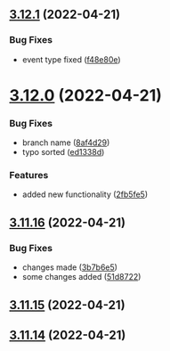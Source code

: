 ## [3.12.1](https://github.com/drey0143143/test-change-log/compare/v3.12.0...v3.12.1) (2022-04-21)


### Bug Fixes

* event type fixed ([f48e80e](https://github.com/drey0143143/test-change-log/commit/f48e80e9c9adf9085a3a454e61adb448b2d3c926))



# [3.12.0](https://github.com/drey0143143/test-change-log/compare/v3.11.16...v3.12.0) (2022-04-21)


### Bug Fixes

* branch name ([8af4d29](https://github.com/drey0143143/test-change-log/commit/8af4d295aeed3b59e33837a74c8dbcc9239176ef))
* typo sorted ([ed1338d](https://github.com/drey0143143/test-change-log/commit/ed1338d2e67252c5768a1927211ae5cb16fe4cd1))


### Features

* added new functionality ([2fb5fe5](https://github.com/drey0143143/test-change-log/commit/2fb5fe5bc57b247e439f8571fb5d22076f9ffba2))



## [3.11.16](https://github.com/drey0143143/test-change-log/compare/v3.11.15...v3.11.16) (2022-04-21)


### Bug Fixes

* changes made ([3b7b6e5](https://github.com/drey0143143/test-change-log/commit/3b7b6e546e31d2483571418d229166e261055a81))
* some changes added ([51d8722](https://github.com/drey0143143/test-change-log/commit/51d87228aa2bbaac17fb95e47db871e2224ed9b4))



## [3.11.15](https://github.com/drey0143143/test-change-log/compare/v3.11.14...v3.11.15) (2022-04-21)



## [3.11.14](https://github.com/drey0143143/test-change-log/compare/v3.11.13...v3.11.14) (2022-04-21)



